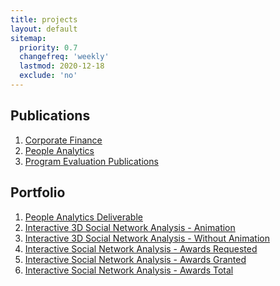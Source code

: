 ```yaml
---
title: projects
layout: default
sitemap:
  priority: 0.7
  changefreq: 'weekly'
  lastmod: 2020-12-18
  exclude: 'no'
---
```

## Publications
1. <a href="https://github.com/odenipinedo/projects/tree/master/Finance" target="_blank" rel="noopener noreferrer">Corporate Finance</a>
2. <a href="https://github.com/odenipinedo/projects/tree/master/Analytics" target="_blank" rel="noopener noreferrer">People Analytics</a>
3. <a href="https://github.com/odenipinedo/projects/tree/master/Evaluation" target="_blank" rel="noopener noreferrer">Program Evaluation Publications</a>


## Portfolio
1. <a href="https://github.com/odenipinedo/projects/tree/master/Analytics" target="_blank" rel="noopener noreferrer">People Analytics Deliverable</a>
2. <a href="https://pinedo.org/projects/graphjs_animation_without_labels.html" target="_blank" rel="noopener noreferrer">Interactive 3D Social Network Analysis - Animation</a>
3. <a href="https://pinedo.org/projects/graphjs_without_labels.html" target="_blank" rel="noopener noreferrer">Interactive 3D Social Network Analysis - Without Animation</a>
4. <a href="https://pinedo.org/projects/interactive_graph_1_no_labels.html" target="_blank" rel="noopener noreferrer">Interactive Social Network Analysis - Awards Requested</a>
5. <a href="https://pinedo.org/projects/interactive_graph_2_no_labels.html" target="_blank" rel="noopener noreferrer">Interactive Social Network Analysis - Awards Granted</a>
6. <a href="https://pinedo.org/projects/interactive_graph_3_no_labels.html" target="_blank" rel="noopener noreferrer">Interactive Social Network Analysis - Awards Total</a>

<!-- <a href="" target="_blank" rel="noopener noreferrer"></a> -->
